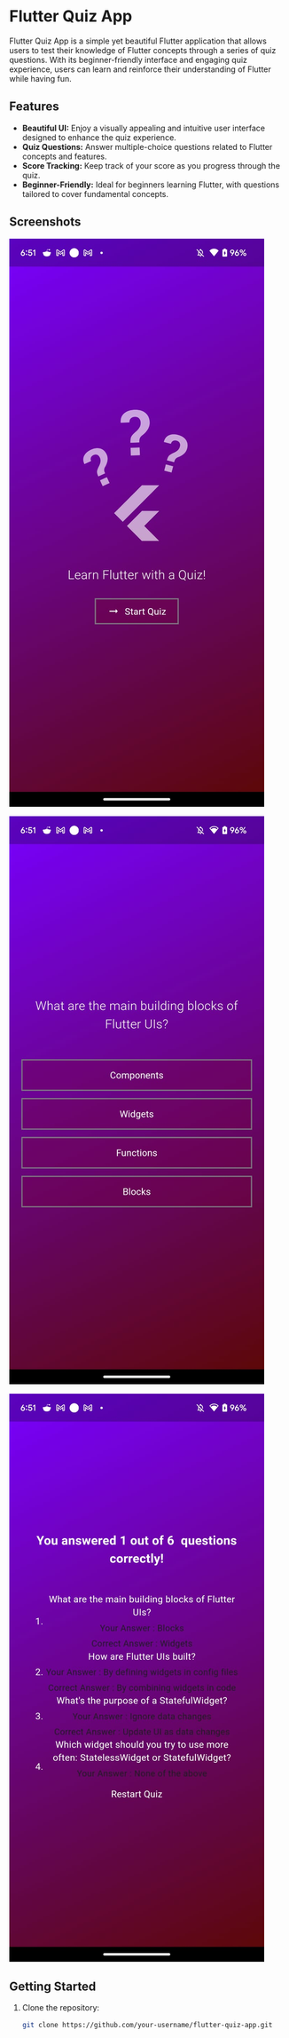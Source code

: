 # Flutter Quiz App

Flutter Quiz App is a simple yet beautiful Flutter application that allows users to test their knowledge of Flutter concepts through a series of quiz questions. With its beginner-friendly interface and engaging quiz experience, users can learn and reinforce their understanding of Flutter while having fun.

## Features

- **Beautiful UI:** Enjoy a visually appealing and intuitive user interface designed to enhance the quiz experience.
- **Quiz Questions:** Answer multiple-choice questions related to Flutter concepts and features.
- **Score Tracking:** Keep track of your score as you progress through the quiz.
- **Beginner-Friendly:** Ideal for beginners learning Flutter, with questions tailored to cover fundamental concepts.

## Screenshots
![alt text](<App Screenshots/WhatsApp Image 2024-03-17 at 6.51.52 AM.jpeg>)

![alt text](<App Screenshots/WhatsApp Image 2024-03-17 at 6.51.51 AM (1).jpeg>)

![alt text](<App Screenshots/WhatsApp Image 2024-03-17 at 6.51.51 AM.jpeg>)





## Getting Started

1. Clone the repository:
   ```bash
   git clone https://github.com/your-username/flutter-quiz-app.git


